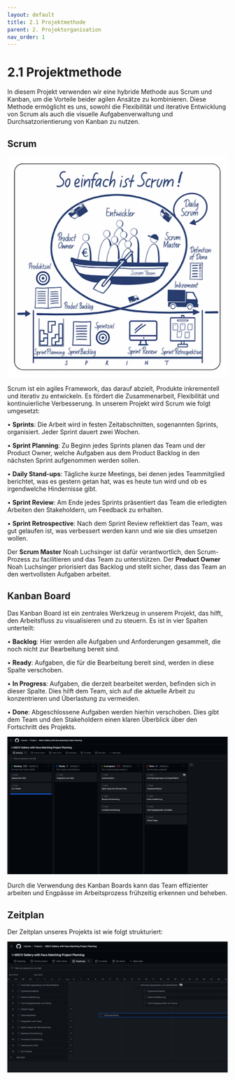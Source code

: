 ```yaml
---
layout: default
title: 2.1 Projektmethode
parent: 2. Projektorganisation
nav_order: 1
---
```


# 2.1 Projektmethode

In diesem Projekt verwenden wir eine hybride Methode aus Scrum und Kanban, um die Vorteile beider agilen Ansätze zu kombinieren. Diese Methode ermöglicht es uns, sowohl die Flexibilität und iterative Entwicklung von Scrum als auch die visuelle Aufgabenverwaltung und Durchsatzorientierung von Kanban zu nutzen.
## Scrum

![](../anhang/Bierdeckel_20_Vor.png)

Scrum ist ein agiles Framework, das darauf abzielt, Produkte inkrementell und iterativ zu entwickeln. Es fördert die Zusammenarbeit, Flexibilität und kontinuierliche Verbesserung. In unserem Projekt wird Scrum wie folgt umgesetzt:
  

• **Sprints**: Die Arbeit wird in festen Zeitabschnitten, sogenannten Sprints, organisiert. Jeder Sprint dauert zwei Wochen.

• **Sprint Planning**: Zu Beginn jedes Sprints planen das Team und der Product Owner, welche Aufgaben aus dem Product Backlog in den nächsten Sprint aufgenommen werden sollen.

• **Daily Stand-ups**: Tägliche kurze Meetings, bei denen jedes Teammitglied berichtet, was es gestern getan hat, was es heute tun wird und ob es irgendwelche Hindernisse gibt.

• **Sprint Review**: Am Ende jedes Sprints präsentiert das Team die erledigten Arbeiten den Stakeholdern, um Feedback zu erhalten.

• **Sprint Retrospective**: Nach dem Sprint Review reflektiert das Team, was gut gelaufen ist, was verbessert werden kann und wie sie dies umsetzen wollen.
 

Der **Scrum Master** Noah Luchsinger ist dafür verantwortlich, den Scrum-Prozess zu facilitieren und das Team zu unterstützen. Der **Product Owner** Noah Luchsinger priorisiert das Backlog und stellt sicher, dass das Team an den wertvollsten Aufgaben arbeitet.


## Kanban Board

Das Kanban Board ist ein zentrales Werkzeug in unserem Projekt, das hilft, den Arbeitsfluss zu visualisieren und zu steuern. Es ist in vier Spalten unterteilt:

• **Backlog**: Hier werden alle Aufgaben und Anforderungen gesammelt, die noch nicht zur Bearbeitung bereit sind.

• **Ready**: Aufgaben, die für die Bearbeitung bereit sind, werden in diese Spalte verschoben.

• **In Progress**: Aufgaben, die derzeit bearbeitet werden, befinden sich in dieser Spalte. Dies hilft dem Team, sich auf die aktuelle Arbeit zu konzentrieren und Überlastung zu vermeiden.

• **Done**: Abgeschlossene Aufgaben werden hierhin verschoben. Dies gibt dem Team und den Stakeholdern einen klaren Überblick über den Fortschritt des Projekts.

![](attachments/Screenshot%202024-06-23%20at%2012.48.18.png)

Durch die Verwendung des Kanban Boards kann das Team effizienter arbeiten und Engpässe im Arbeitsprozess frühzeitig erkennen und beheben.


## Zeitplan


Der Zeitplan unseres Projekts ist wie folgt strukturiert:

![](attachments/Screenshot%202024-06-23%20at%2012.49.56.png)